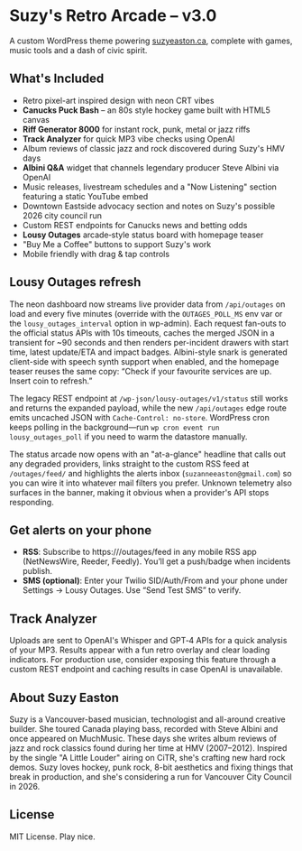 # Suzy's Retro Arcade – v3.0
A custom WordPress theme powering [suzyeaston.ca](https://suzyeaston.ca), complete with games, music tools and a dash of civic spirit.

## What's Included
- Retro pixel-art inspired design with neon CRT vibes
- **Canucks Puck Bash** – an 80s style hockey game built with HTML5 canvas
- **Riff Generator 8000** for instant rock, punk, metal or jazz riffs
- **Track Analyzer** for quick MP3 vibe checks using OpenAI
- Album reviews of classic jazz and rock discovered during Suzy's HMV days
- **Albini Q&A** widget that channels legendary producer Steve Albini via OpenAI
- Music releases, livestream schedules and a "Now Listening" section featuring a static YouTube embed
- Downtown Eastside advocacy section and notes on Suzy's possible 2026 city council run
- Custom REST endpoints for Canucks news and betting odds
- **Lousy Outages** arcade‑style status board with homepage teaser
- "Buy Me a Coffee" buttons to support Suzy's work
- Mobile friendly with drag & tap controls

## Lousy Outages refresh
The neon dashboard now streams live provider data from `/api/outages` on load and every five minutes (override with the `OUTAGES_POLL_MS` env var or the `lousy_outages_interval` option in wp-admin). Each request fan-outs to the official status APIs with 10s timeouts, caches the merged JSON in a transient for ~90 seconds and then renders per-incident drawers with start time, latest update/ETA and impact badges. Albini-style snark is generated client-side with speech synth support when enabled, and the homepage teaser reuses the same copy: “Check if your favourite services are up. Insert coin to refresh.”

The legacy REST endpoint at `/wp-json/lousy-outages/v1/status` still works and returns the expanded payload, while the new `/api/outages` edge route emits uncached JSON with `Cache-Control: no-store`. WordPress cron keeps polling in the background—run `wp cron event run lousy_outages_poll` if you need to warm the datastore manually.

The status arcade now opens with an "at-a-glance" headline that calls out any degraded providers, links straight to the custom RSS feed at `/outages/feed/` and highlights the alerts inbox (`suzanneeaston@gmail.com`) so you can wire it into whatever mail filters you prefer. Unknown telemetry also surfaces in the banner, making it obvious when a provider's API stops responding.

## Get alerts on your phone
- **RSS**: Subscribe to https://<your-site>/outages/feed in any mobile RSS app (NetNewsWire, Reeder, Feedly). You’ll get a push/badge when incidents publish.
- **SMS (optional)**: Enter your Twilio SID/Auth/From and your phone under Settings → Lousy Outages. Use “Send Test SMS” to verify.

## Track Analyzer
Uploads are sent to OpenAI's Whisper and GPT‑4 APIs for a quick analysis of your
MP3. Results appear with a fun retro overlay and clear loading indicators. For
production use, consider exposing this feature through a custom REST endpoint
and caching results in case OpenAI is unavailable.

## About Suzy Easton
Suzy is a Vancouver-based musician, technologist and all-around creative builder. She toured Canada playing bass, recorded with Steve Albini and once appeared on MuchMusic. These days she writes album reviews of jazz and rock classics found during her time at HMV (2007–2012). Inspired by the single "A Little Louder" airing on CiTR, she's crafting new hard rock demos. Suzy loves hockey, punk rock, 8-bit aesthetics and fixing things that break in production, and she's considering a run for Vancouver City Council in 2026.

## License
MIT License. Play nice.

